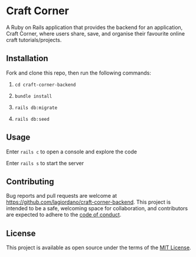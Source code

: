 # Craft Corner

A Ruby on Rails application that provides the backend for an application, Craft Corner, where users share, save, and organise their favourite online craft tutorials/projects. 


## Installation

Fork and clone this repo, then run the following commands:

1. `cd craft-corner-backend`

2. `bundle install`

3. `rails db:migrate`

4. `rails db:seed`


## Usage 

Enter `rails c` to open a console and explore the code

Enter `rails s` to start the server


## Contributing

Bug reports and pull requests are welcome at https://github.com/lagiordano/craft-corner-backend. This project is intended to be a safe, welcoming space for collaboration, and contributors are expected to adhere to the [code of conduct](https://github.com/lagiordano/craft-corner-backend/blob/main/CODE_OF_CONDUCT.md).


## License 

This project is available as open source under the terms of the [MIT License](https://opensource.org/licenses/MIT). 
